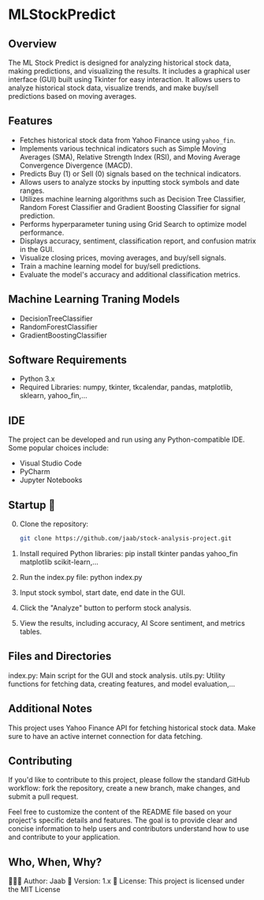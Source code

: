 # MLStockPredict

## Overview

The ML Stock Predict is designed for analyzing historical stock data, making predictions, and visualizing the results. It includes a graphical user interface (GUI) built using Tkinter for easy interaction. It allows users to analyze historical stock data, visualize trends, and make buy/sell predictions based on moving averages.

## Features

- Fetches historical stock data from Yahoo Finance using `yahoo_fin`.
- Implements various technical indicators such as Simple Moving Averages (SMA), Relative Strength Index (RSI), and Moving Average Convergence Divergence (MACD).
- Predicts Buy (1) or Sell (0) signals based on the technical indicators.
- Allows users to analyze stocks by inputting stock symbols and date ranges.
- Utilizes machine learning algorithms such as Decision Tree Classifier, Random Forest Classifier and Gradient Boosting Classifier for signal prediction.
- Performs hyperparameter tuning using Grid Search to optimize model performance.
- Displays accuracy, sentiment, classification report, and confusion matrix in the GUI.
- Visualize closing prices, moving averages, and buy/sell signals.
- Train a machine learning model for buy/sell predictions.
- Evaluate the model's accuracy and additional classification metrics.

## Machine Learning Traning Models
- DecisionTreeClassifier
- RandomForestClassifier
- GradientBoostingClassifier

## Software Requirements

- Python 3.x
- Required Libraries: numpy, tkinter, tkcalendar, pandas, matplotlib, sklearn, yahoo_fin,...

## IDE

The project can be developed and run using any Python-compatible IDE. Some popular choices include:

- Visual Studio Code
- PyCharm
- Jupyter Notebooks

## Startup 🚀

0. Clone the repository:
   ```bash
   git clone https://github.com/jaab/stock-analysis-project.git

1. Install required Python libraries:
   pip install tkinter pandas yahoo_fin matplotlib scikit-learn,...

2. Run the index.py file:
    python index.py

3. Input stock symbol, start date, end date in the GUI.

4. Click the "Analyze" button to perform stock analysis.

5. View the results, including accuracy, AI Score sentiment, and metrics tables.

## Files and Directories

index.py: Main script for the GUI and stock analysis.
utils.py: Utility functions for fetching data, creating features, and model evaluation,...

## Additional Notes
This project uses Yahoo Finance API for fetching historical stock data.
Make sure to have an active internet connection for data fetching.

## Contributing
If you'd like to contribute to this project, please follow the standard GitHub workflow: fork the repository, create a new branch, make changes, and submit a pull request.

Feel free to customize the content of the README file based on your project's specific details and features. The goal is to provide clear and concise information to help users and contributors understand how to use and contribute to your application.


## Who, When, Why?
👨🏾‍💻 Author: Jaab
📅 Version: 1.x
📜 License: This project is licensed under the MIT License
